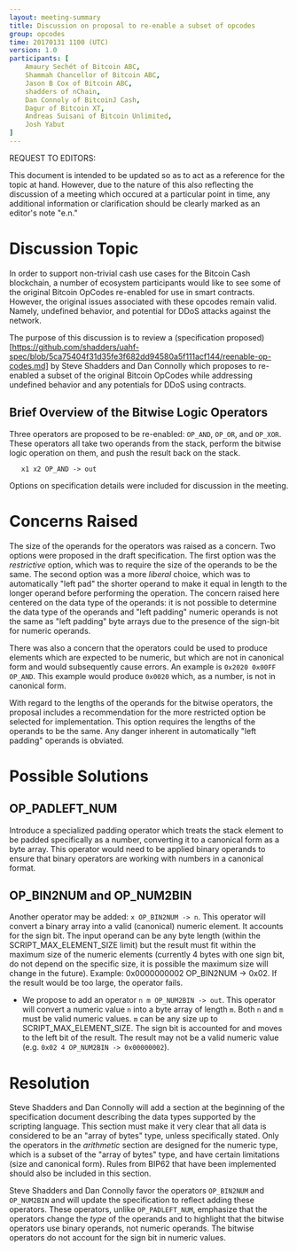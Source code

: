 ```yaml
---
layout: meeting-summary
title: Discussion on proposal to re-enable a subset of opcodes
group: opcodes
time: 20170131 1100 (UTC)
version: 1.0
participants: [
    Amaury Sechét of Bitcoin ABC,
    Shammah Chancellor of Bitcoin ABC,
    Jason B Cox of Bitcoin ABC,
    shadders of nChain,
    Dan Connoly of BitcoinJ Cash,
    Dagur of Bitcoin XT,
    Andreas Suisani of Bitcoin Unlimited,
    Josh Yabut
]
---
```


REQUEST TO EDITORS:

This document is intended to be updated so as to act as a reference for the topic at hand.  However, due to the nature of this also reflecting the discussion of a meeting which occured at a particular point in time, any additional information or clarification should be clearly marked as an editor's note "e.n." 

# Discussion Topic

In order to support non-trivial cash use cases for the Bitcoin Cash blockchain, a number of ecosystem participants would like to see some of the original Bitcoin OpCodes re-enabled for use in smart contracts.  However, the original issues associated with these opcodes remain valid.  Namely, undefined behavior, and potential for DDoS attacks against the network.

The purpose of this discussion is to review a (specification proposed)[https://github.com/shadders/uahf-spec/blob/5ca75404f31d35fe3f682dd94580a5f111acf144/reenable-op-codes.md] by Steve Shadders and Dan Connolly which proposes to re-enabled a subset of the original Bitcoin OpCodes while addressing undefined behavior and any potentials for DDoS using contracts.

## Brief Overview of the Bitwise Logic Operators

Three operators are proposed to be re-enabled: `OP_AND`, `OP_OR`, and `OP_XOR`. These operators all take two operands from the stack, perform the bitwise logic operation on them, and push the result back on the stack.

```
   x1 x2 OP_AND -> out
```

Options on specification details were included for discussion in the meeting.

# Concerns Raised

The size of the operands for the operators was raised as a concern. Two options were proposed in the draft specification. The first option was the *restrictive* option, which was to require the size of the operands to be the same. The second option was a more *liberal* choice, which was to automatically "left pad" the shorter operand to make it equal in length to the longer operand before performing the operation. The concern raised here centered on the data type of the operands: it is not possible to determine the data type of the operands and "left padding" numeric operands is not the same as "left padding" byte arrays due to the presence of the sign-bit for numeric operands.

There was also a concern that the operators could be used to produce elements which are expected to be numeric, but which are not in canonical form and would subsequently cause errors. An example is `0x2020 0x00FF OP_AND`. This example would produce `0x0020` which, as a number, is not in canonical form.

With regard to the lengths of the operands for the bitwise operators, the proposal includes a recommendation for the more restricted option be selected for implementation. This option requires the lengths of the operands to be the same. Any danger inherent in automatically "left padding" operands is obviated.

# Possible Solutions

## OP_PADLEFT_NUM

Introduce a specialized padding operator which treats the stack element to be padded specifically as a number, converting it to a canonical form as a byte array.  This operator would need to be applied binary operands to ensure that binary operators are working with numbers in a canonical format.

## OP_BIN2NUM and OP_NUM2BIN

Another operator may be added: `x OP_BIN2NUM -> n`. This operator will convert a binary array into a valid (canonical) numeric element. It accounts for the sign bit. The input operand can be any byte length (within the SCRIPT_MAX_ELEMENT_SIZE limit) but the result must fit within the maximum size of the numeric elements (currently 4 bytes with one sign bit, do not depend on the specific size, it is possible the maximum size will change in the future). Example: 0x0000000002 OP_BIN2NUM -> 0x02. If the result would be too large, the operator fails.

* We propose to add an operator `n m OP_NUM2BIN -> out`. This operator will convert a numeric value `n` into a byte array of length `m`. Both `n` and `m` must be valid numeric values. `m` can be any size up to SCRIPT_MAX_ELEMENT_SIZE. The sign bit is accounted for and moves to the left bit of the result. The result may not be a valid numeric value (e.g. `0x02 4 OP_NUM2BIN -> 0x00000002`).

# Resolution

Steve Shadders and Dan Connolly will add a section at the beginning of the specification document describing the data types supported by the scripting language. This section must make it very clear that all data is considered to be an "array of bytes" type, unless specifically stated. Only the operators in the *arithmetic* section are designed for the numeric type, which is a subset of the "array of bytes" type, and have certain limitations (size and canonical form). Rules from BIP62 that have been implemented should also be included in this section.

Steve Shadders and Dan Connolly favor the operators `OP_BIN2NUM` and `OP_NUM2BIN` and will update the specification to reflect adding these operators.  These operators, unlike `OP_PADLEFT_NUM`, emphasize that the operators change the *type* of the operands and to highlight that the bitwise operators use binary operands, not numeric operands. The bitwise operators do not account for the sign bit in numeric values.


